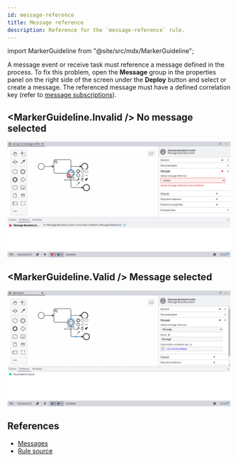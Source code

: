 ```yaml
---
id: message-reference
title: Message reference
description: Reference for the `message-reference` rule.
---
```


import MarkerGuideline from "@site/src/mdx/MarkerGuideline";

A message event or receive task must reference a message defined in the process. To fix this problem, open the **Message** group in the properties panel on the right side of the screen under the **Deploy** button and select or create a message. The referenced message must have a defined correlation key (refer to [message subscriptions](../../../../../concepts/messages/#message-subscriptions)).

## <MarkerGuideline.Invalid /> No message selected

![No message selected](./img/message-reference/wrong-no-message-reference.png)

## <MarkerGuideline.Valid /> Message selected

![Message selected](./img/message-reference/right.png)

## References

- [Messages](../../../../../concepts/messages/)
- [Rule source](https://github.com/camunda/bpmnlint-plugin-camunda-compat/blob/main/rules/camunda-cloud/message-reference.js)
